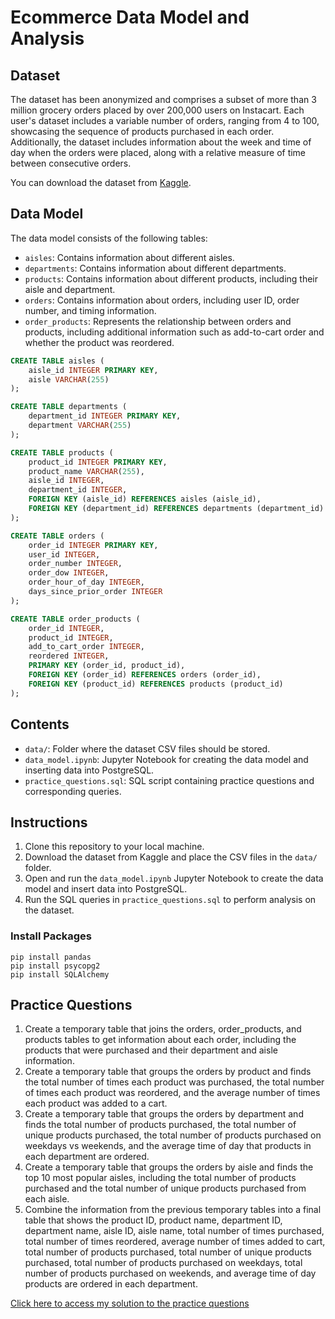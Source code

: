 # Ecommerce Data Model and Analysis

## Dataset
The dataset has been anonymized and comprises a subset of more than 3 million grocery orders placed by over 200,000 users on Instacart. Each user's dataset includes a variable number of orders, ranging from 4 to 100, showcasing the sequence of products purchased in each order. Additionally, the dataset includes information about the week and time of day when the orders were placed, along with a relative measure of time between consecutive orders.

You can download the dataset from [Kaggle](https://www.kaggle.com/competitions/instacart-market-basket-analysis/data).

## Data Model

The data model consists of the following tables:

- `aisles`: Contains information about different aisles.
- `departments`: Contains information about different departments.
- `products`: Contains information about different products, including their aisle and department.
- `orders`: Contains information about orders, including user ID, order number, and timing information.
- `order_products`: Represents the relationship between orders and products, including additional information such as add-to-cart order and whether the product was reordered.

```sql
CREATE TABLE aisles (
    aisle_id INTEGER PRIMARY KEY,
    aisle VARCHAR(255)
);

CREATE TABLE departments (
    department_id INTEGER PRIMARY KEY,
    department VARCHAR(255)
);

CREATE TABLE products (
    product_id INTEGER PRIMARY KEY,
    product_name VARCHAR(255),
    aisle_id INTEGER,
    department_id INTEGER,
    FOREIGN KEY (aisle_id) REFERENCES aisles (aisle_id),
    FOREIGN KEY (department_id) REFERENCES departments (department_id)
);

CREATE TABLE orders (
    order_id INTEGER PRIMARY KEY,
    user_id INTEGER,
    order_number INTEGER,
    order_dow INTEGER,
    order_hour_of_day INTEGER,
    days_since_prior_order INTEGER
);

CREATE TABLE order_products (
    order_id INTEGER,
    product_id INTEGER,
    add_to_cart_order INTEGER,
    reordered INTEGER,
    PRIMARY KEY (order_id, product_id),
    FOREIGN KEY (order_id) REFERENCES orders (order_id),
    FOREIGN KEY (product_id) REFERENCES products (product_id)
);
```

## Contents
- `data/`: Folder where the dataset CSV files should be stored.
- `data_model.ipynb`: Jupyter Notebook for creating the data model and inserting data into PostgreSQL.
- `practice_questions.sql`: SQL script containing practice questions and corresponding queries.

## Instructions
1. Clone this repository to your local machine.
2. Download the dataset from Kaggle and place the CSV files in the `data/` folder.
3. Open and run the `data_model.ipynb` Jupyter Notebook to create the data model and insert data into PostgreSQL.
4. Run the SQL queries in `practice_questions.sql` to perform analysis on the dataset.

### Install Packages
```
pip install pandas
pip install psycopg2
pip install SQLAlchemy
```

## Practice Questions

1. Create a temporary table that joins the orders, order_products, and products tables to get information about each order, including the products that were purchased and their department and aisle information.
2. Create a temporary table that groups the orders by product and finds the total number of times each product was purchased, the total number of times each product was reordered, and the average number of times each product was added to a cart.
3. Create a temporary table that groups the orders by department and finds the total number of products purchased, the total number of unique products purchased, the total number of products purchased on weekdays vs weekends, and the average time of day that products in each department are ordered.
4. Create a temporary table that groups the orders by aisle and finds the top 10 most popular aisles, including the total number of products purchased and the total number of unique products purchased from each aisle.
5. Combine the information from the previous temporary tables into a final table that shows the product ID, product name, department ID, department name, aisle ID, aisle name, total number of times purchased, total number of times reordered, average number of times added to cart, total number of products purchased, total number of unique products purchased, total number of products purchased on weekdays, total number of products purchased on weekends, and average time of day products are ordered in each department.

[Click here to access my solution to the practice questions](https://github.com/elvarlax/ecommerce-data-model-analysis/blob/main/practice_questions.sql)